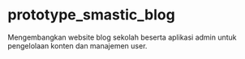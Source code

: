 # prototype_smastic_blog
Mengembangkan website blog sekolah beserta aplikasi admin untuk pengelolaan konten dan manajemen user.
